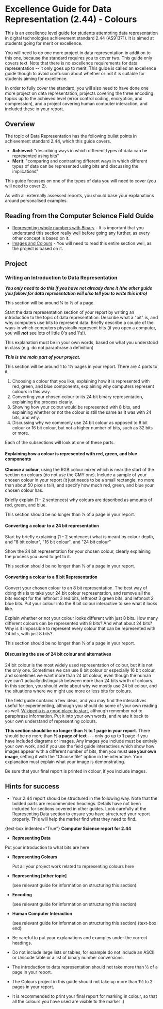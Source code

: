 # Excellence Guide for Data Representation (2.44) - Colours

This is an excellence level guide for students attempting data representation in digital technologies achievement standard 2.44 (AS91371).
It is aimed at students going for merit or excellence.

You will need to do one more project in data representation in addition to this one, because the standard requires you to cover two.
This guide only covers text.
Note that there is no excellence requirements for data representation -- it only goes up to merit.
This guide is called an excellence guide though to avoid confusion about whether or not it is suitable for students aiming for excellence.

In order to fully cover the standard, you will also need to have done one more project on data representation, projects covering the three encoding topics up to the achieved level (error control coding, encryption, and compression), and a project covering human computer interaction, and included these in your report.

## Overview

The topic of Data Representation has the following bullet points in achievement standard 2.44, which this guide covers.

- **Achieved**: "describing ways in which different types of data can be represented using bits"
- **Merit**: "comparing and contrasting different ways in which different types of data can be
represented using bits and discussing the implications"

This guide focusses on one of the types of data you will need to cover (you will need to cover 2).

As with all externally assessed reports, you should base your explanations around personalised examples.

## Reading from the Computer Science Field Guide

- [Representing whole numbers with Binary](chapters/data-representation.html#representing-whole-numbers-in-binary) - It is important that you understand this section really well before going any further, as every other concept is based on it.
- [Images and Colours](chapters/data-representation.html) - You will need to read this entire section well, as the project is based on it.

## Project

### Writing an Introduction to Data Representation

***You only need to do this if you have not already done it (the other guide you follow for data representation will also tell you to write this intro)***

This section will be around ¼ to ½ of a page.

Start the data representation section of your report by writing an introduction to the topic of data representation.
Describe what a "bit" is, and why computers use bits to represent data.
Briefly describe a couple of the ways in which computers physically represent bits (if you open a computer, you will ***not*** see lots of little 0's and 1's!).

This explanation must be in your own words, based on what you understood in class (e.g. do not paraphrase a definition)

***This is the main part of your project.***

This section will be around 1 to 1½ pages in your report. There are 4 parts to it.

1. Choosing a colour that you like, explaining how it is represented with red, green, and blue components, explaining why computers represent colours in this way.
2. Converting your chosen colour to its 24 bit binary representation, explaining the process clearly.
3. Showing how your colour would be represented with 8 bits, and explaining whether or not the colour is still the same as it was with 24 bits, and why.
4. Discussing why we commonly use 24 bit colour as opposed to 8 bit colour or 16 bit colour, but not a higher number of bits, such as 32 bits or more.

Each of the subsections will look at one of these parts.

#### Explaining how a colour is represented with red, green, and blue components

**Choose a colour**, using the RGB colour mixer which is near the start of the section on colours (do not use the CMY one).
Include a sample of your chosen colour in your report (it just needs to be a small rectangle, no more than about 50 pixels tall), and specify how much red, green, and blue your chosen colour has.

Briefly explain (1 - 2 sentences) why colours are described as amounts of red, green, and blue.

This section should be no longer than ⅓ of a page in your report.

#### Converting a colour to a 24 bit representation

Start by briefly explaining (1 - 2 sentences) what is meant by colour depth, and "8 bit colour", "16 bit colour", and "24 bit colour"

Show the 24 bit representation for your chosen colour, clearly explaining the process you used to get to it.

This section should be no longer than ⅓ of a page in your report.

#### Converting a colour to a 8 bit Representation

Convert your chosen colour to an 8 bit representation.
The best way of doing this is to take your 24 bit colour representation, and remove all the bits except for the leftmost 3 red bits, leftmost 3 green bits, and leftmost 2 blue bits.
Put your colour into the 8 bit colour interactive to see what it looks like.

Explain whether or not your colour looks different with just 8 bits.
How many different colours can be represented with 8 bits? And what about 24 bits?
Why is it impossible to represent every colour that can be represented with 24 bits, with just 8 bits?

This section should be no longer than ⅓ of a page in your report.

#### Discussing the use of 24 bit colour and alternatives

24 bit colour is the most widely used representation of colour, but it is not the only one.
Sometimes we can use 8 bit colour or especially 16 bit colour, and sometimes we want more than 24 bit colour, even though the human eye can't actually distinguish between more than 24 bits worth of colours.
In this section, you should write about why we mostly use 24 bit colour, and the situations where we might use more or less bits for colours.

The field guide contains a few ideas, and you may find the interactives useful for experimenting, although you should do some of your own reading as well. [Wikipedia is a good place to start](https://en.wikipedia.org/wiki/Color_depth#Direct_color), although remember not to paraphrase information. Put it into your own words, and relate it back to your own understand of representing colours.

**This section should be no longer than ½ to 1 page in your report**.
There should be no more than **½ a page of text** --- only go up to 1 page if you have included diagrams or images.
Any images you include must be entirely your own work, and if you use the field guide interactives which show how images appear with a different number of bits, then you must **use your own image**, setting it with the "Choose file" option in the interactive. Your explanation must explain what your image is demonstrating.

Be sure that your final report is printed in colour, if you include images.

## Hints for success

- Your 2.44 report should be structured in the following way.
Note that the bolded parts are recommended headings.
Details have not been included for sections covered in other guides.
Look carefully at the Representing Data section to ensure you have structured your report properly.
This will help the marker find what they need to find.

{text-box indented="True"}
**Computer Science report for 2.44**

-  **Representing Data**

  Put your introduction to what bits are here

  - **Representing Colours**

     Put all your project work related to representing colours here

  - **Representing [other topic]**

     (see relevant guide for information on structuring this section)

- **Encoding**

   (see relevant guide for information on structuring this section)

- **Human Computer Interaction**

  (see relevant guide for information on structuring this section)
{text-box end}

- Be careful to put your explanations and examples under the correct headings.
- Do not include large lists or tables, for example do not include an ASCII or Unicode table or a list of binary number conversions.
- The introduction to data representation should not take more than ½ of a page in your report.
- The Colours project in this guide should not take up more than 1½ to 2 pages in your report.
- It is recommended to print your final report for marking in colour, so that all the colours you have used are visible to the marker :)
